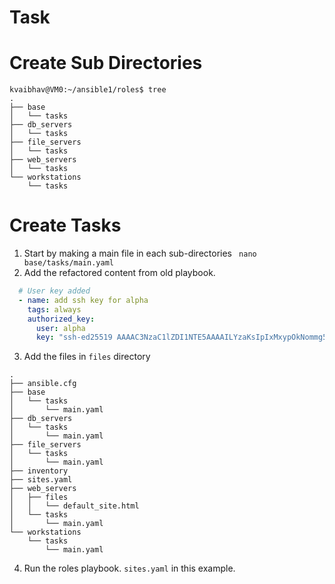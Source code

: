 # Task

# Create Sub Directories
```
kvaibhav@VM0:~/ansible1/roles$ tree
.
├── base        
│   └── tasks   
├── db_servers  
│   └── tasks   
├── file_servers
│   └── tasks   
├── web_servers 
│   └── tasks   
└── workstations
    └── tasks   
```

# Create Tasks
1. Start by making a main file in each sub-directories
` nano base/tasks/main.yaml`
2. Add the refactored content from old playbook. 
```yaml
  # User key added
  - name: add ssh key for alpha
    tags: always
    authorized_key:
      user: alpha
      key: "ssh-ed25519 AAAAC3NzaC1lZDI1NTE5AAAAILYzaKsIpIxMxypOkNommg53oSWCkZhxWa+40NYVpn6T ansible"
```
3. Add the files in `files` directory
```
.
├── ansible.cfg
├── base
│   └── tasks
│       └── main.yaml
├── db_servers
│   └── tasks
│       └── main.yaml
├── file_servers
│   └── tasks
│       └── main.yaml
├── inventory
├── sites.yaml
├── web_servers
│   ├── files
│   │   └── default_site.html  
│   └── tasks
│       └── main.yaml
└── workstations
    └── tasks
        └── main.yaml
```
4. Run the roles playbook. `sites.yaml` in this example.
